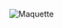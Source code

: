 ![Maquette](https://github.com/Ackarmen/gradients-colors-gen/assets/136793418/cc74e31c-02a9-4ea3-b0e3-6fe8315366a3)
